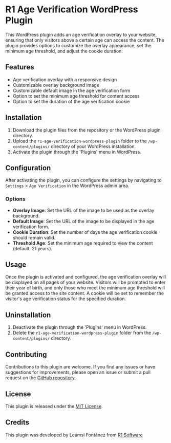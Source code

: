 # R1 Age Verification WordPress Plugin

This WordPress plugin adds an age verification overlay to your website, ensuring that only visitors above a certain age can access the content. The plugin provides options to customize the overlay appearance, set the minimum age threshold, and adjust the cookie duration.

## Features

- Age verification overlay with a responsive design
- Customizable overlay background image
- Customizable default image in the age verification form
- Option to set the minimum age threshold for content access
- Option to set the duration of the age verification cookie

## Installation

1. Download the plugin files from the repository or the WordPress plugin directory.
2. Upload the `r1-age-verification-wordpress-plugin` folder to the `/wp-content/plugins/` directory of your WordPress installation.
3. Activate the plugin through the 'Plugins' menu in WordPress.

## Configuration

After activating the plugin, you can configure the settings by navigating to `Settings` > `Age Verification` in the WordPress admin area.

### Options

- **Overlay Image**: Set the URL of the image to be used as the overlay background.
- **Default Image**: Set the URL of the image to be displayed in the age verification form.
- **Cookie Duration**: Set the number of days the age verification cookie should remain valid.
- **Threshold Age**: Set the minimum age required to view the content (default: 21 years).

## Usage

Once the plugin is activated and configured, the age verification overlay will be displayed on all pages of your website. Visitors will be prompted to enter their year of birth, and only those who meet the minimum age threshold will be granted access to the site content. A cookie will be set to remember the visitor's age verification status for the specified duration.

## Uninstallation

1. Deactivate the plugin through the 'Plugins' menu in WordPress.
2. Delete the `r1-age-verification-wordpress-plugin` folder from the `/wp-content/plugins/` directory.

## Contributing

Contributions to this plugin are welcome. If you find any issues or have suggestions for improvements, please open an issue or submit a pull request on the [GitHub repository](https://github.com/R1Software/r1-age-verification-wordpress-plugin).

## License

This plugin is released under the [MIT License](LICENSE.txt).

## Credits

This plugin was developed by Leamsi Fontánez from [R1 Software](https://r1software.com)